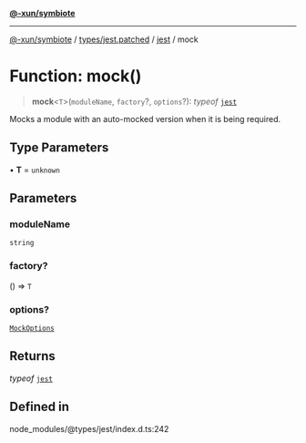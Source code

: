 [**@-xun/symbiote**](../../../../../README.md)

***

[@-xun/symbiote](../../../../../README.md) / [types/jest.patched](../../../README.md) / [jest](../README.md) / mock

# Function: mock()

> **mock**\<`T`\>(`moduleName`, `factory`?, `options`?): *typeof* [`jest`](../README.md)

Mocks a module with an auto-mocked version when it is being required.

## Type Parameters

• **T** = `unknown`

## Parameters

### moduleName

`string`

### factory?

() => `T`

### options?

[`MockOptions`](../interfaces/MockOptions.md)

## Returns

*typeof* [`jest`](../README.md)

## Defined in

node\_modules/@types/jest/index.d.ts:242
